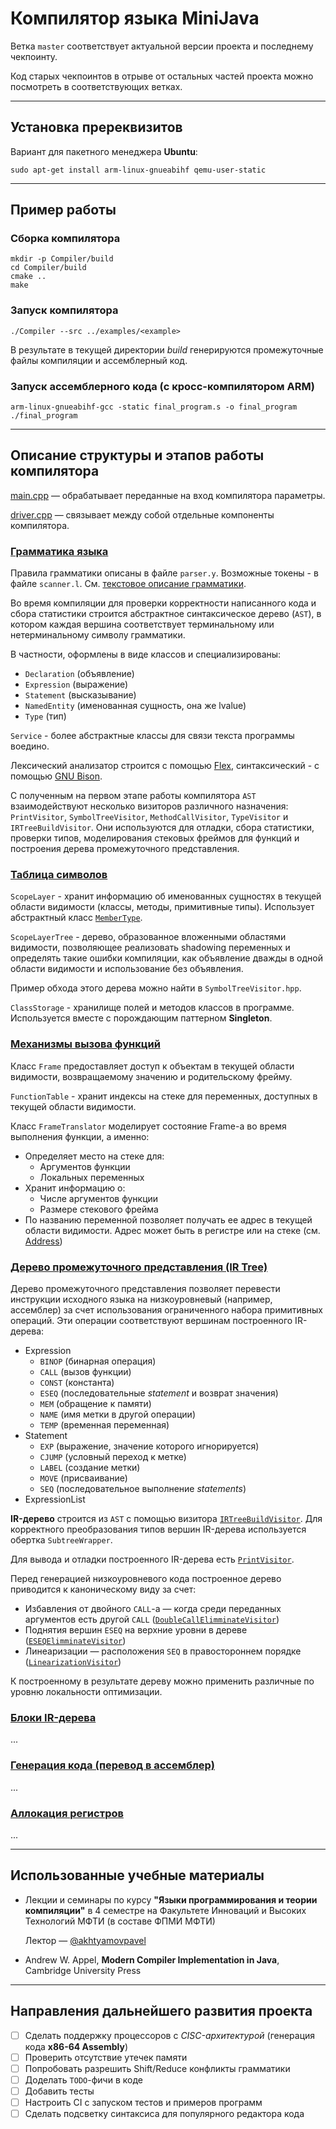 # Компилятор языка MiniJava

Ветка `master` соответствует актуальной версии проекта 
и последнему чекпоинту. 

Код старых чекпоинтов в отрыве от остальных частей проекта 
можно посмотреть в соответствующих ветках.

---

## Установка пререквизитов

Вариант для пакетного менеджера **Ubuntu**:

```shell
sudo apt-get install arm-linux-gnueabihf qemu-user-static
```

--- 

## Пример работы

### **Сборка компилятора**

```shell
mkdir -p Compiler/build
cd Compiler/build
cmake ..
make
```

### **Запуск компилятора**

```shell
./Compiler --src ../examples/<example>
```

В результате в текущей директории *build* генерируются 
промежуточные файлы компиляции и ассемблерный код.

### **Запуск ассемблерного кода (с кросс-компилятором ARM)**

```shell
arm-linux-gnueabihf-gcc -static final_program.s -o final_program
./final_program
```

---

## Описание структуры и этапов работы компилятора

[main.cpp](Compiler/main.cpp) — обрабатывает переданные на вход компилятора параметры.

[driver.cpp](Compiler/driver.cpp) — связывает между собой отдельные компоненты компилятора.

### [Грамматика языка](Compiler/Grammar)

Правила грамматики описаны в файле `parser.y`.
Возможные токены - в файле `scanner.l`. См. [текстовое описание грамматики](Compiler/Grammar/README.md).

Во время компиляции для проверки корректности написанного кода 
и сбора статистики строится абстрактное синтаксическое дерево (`AST`), в 
котором каждая вершина соответствует терминальному или 
нетерминальному символу грамматики.

В частности, оформлены в виде классов и специализированы:
- `Declaration` (объявление)
- `Expression` (выражение)
- `Statement` (высказывание)
- `NamedEntity` (именованная сущность, она же lvalue)
- `Type` (тип)

`Service` - более абстрактные классы для связи текста программы 
воедино.

Лексический анализатор строится с помощью 
[Flex](https://linux.die.net/man/1/flex), синтаксический - с помощью 
[GNU Bison](https://www.gnu.org/software/bison/).

С полученным на первом этапе работы компилятора `AST` взаимодействуют несколько визиторов различного назначения: `PrintVisitor`, `SymbolTreeVisitor`, `MethodCallVisitor`, `TypeVisitor` и `IRTreeBuildVisitor`. Они используются для отладки, сбора статистики, проверки типов, моделирования стековых фреймов для функций и построения дерева промежуточного представления.

### [Таблица символов](Compiler/SymbolTable)

`ScopeLayer` - хранит информацию об именованных сущностях в текущей области видимости (классы, методы, примитивные типы). Использует абстрактный класс [`MemberType`](Compiler/MemberType).

`ScopeLayerTree` - дерево, образованное вложенными областями видимости, позволяющее реализовать shadowing переменных и определять такие ошибки компиляции, как объявление дважды в одной 
области видимости и использование без объявления.

Пример обхода этого дерева можно найти в `SymbolTreeVisitor.hpp`.

`ClassStorage` - хранилище полей и методов классов в программе. Используется вместе с порождающим паттерном **Singleton**.

### [Механизмы вызова функций](Compiler/MethodMechanisms)

Класс `Frame` предоставляет доступ к объектам в текущей области видимости, возвращаемому значению и родительскому фрейму.

`FunctionTable` - хранит индексы на стеке для переменных, доступных в текущей области видимости.

Класс `FrameTranslator` моделирует состояние Frame-а во время выполнения функции, а именно:

- Определяет место на стеке для:
    - Аргументов функции
    - Локальных переменных
- Хранит информацию о:
    - Числе аргументов функции
    - Размере стекового фрейма
- По названию переменной позволяет получать ее адрес в текущей области видимости. Адрес может быть в регистре или на стеке (см. [Address](Compiler/MethodMechanisms/Address))

### [Дерево промежуточного представления (IR Tree)](Compiler/IRTree)

Дерево промежуточного представления позволяет  перевести инструкции исходного языка на низкоуровневый (например, ассемблер) за счет использования ограниченного набора примитивных операций. Эти операции соответствуют вершинам построенного IR-дерева:

- Expression
    - `BINOP` (бинарная операция)
    - `CALL` (вызов функции)
    - `CONST` (константа)
    - `ESEQ` (последовательные *statement* и возврат значения)
    - `MEM` (обращение к памяти)
    - `NAME` (имя метки в другой операции)
    - `TEMP` (временная переменная)
- Statement
    - `EXP` (выражение, значение которого игнорируется)
    - `CJUMP` (условный переход к метке)
    - `LABEL` (создание метки)
    - `MOVE` (присваивание)
    - `SEQ` (последовательное выполнение *statements*)
- ExpressionList

**IR-дерево** строится из `AST` с помощью визитора [`IRTreeBuildVisitor`](Compiler/Visitors/IRTreeBuildVisitor.h). Для корректного преобразования типов вершин IR-дерева используется обертка `SubtreeWrapper`.

Для вывода и отладки построенного IR-дерева есть [`PrintVisitor`](Compiler/IRTree/Visitors/PrintVisitor.h).

Перед генерацией низкоуровневого кода построенное дерево приводится к каноническому виду за счет:

- Избавления от двойного `CALL`-а — когда среди переданных аргументов есть другой `CALL` ([`DoubleCallElimminateVisitor`](Compiler/IRTree/Visitors/DoubleCallEliminateVisitor.h))
- Поднятия вершин `ESEQ` на верхние уровни в дереве ([`ESEQElimminateVisitor`](Compiler/IRTree/Visitors/ESEQEliminateVisitor.h))
- Линеаризации — расположения `SEQ` в правостороннем порядке ([`LinearizationVisitor`](Compiler/IRTree/Visitors/LinearizationVisitor.h))

К построенному в результате дереву можно применить различные по уровню локальности оптимизации.

### [Блоки IR-дерева](Compiler/IRTree/Blocks) 

...

### [Генерация кода (перевод в ассемблер)](Compiler/IRTree/Visitors/CodeGenerationVisitor.h)

...

### [Аллокация регистров](Compiler/IRTree/Instructions)

...

---

## Использованные учебные материалы

- Лекции и семинары по курсу **"Языки программирования и теории компиляции"** в 4 семестре на Факультете Инноваций и Высоких Технологий МФТИ (в составе ФПМИ МФТИ)
    
    Лектор — [@akhtyamovpavel](https://github.com/akhtyamovpavel) 

- Andrew W. Appel, **Modern Compiler Implementation in Java**, Cambridge University Press

---

## Направления дальнейшего развития проекта

- [ ] Сделать поддержку процессоров с *CISC-архитектурой* (генерация кода **x86-64 Assembly**) 
- [ ] Проверить отсутствие утечек памяти
- [ ] Попробовать разрешить Shift/Reduce конфликты грамматики
- [ ] Доделать `TODO`-фичи в коде
- [ ] Добавить тесты
- [ ] Настроить CI с запуском тестов и примеров программ
- [ ] Сделать подсветку синтаксиса для популярного редактора кода